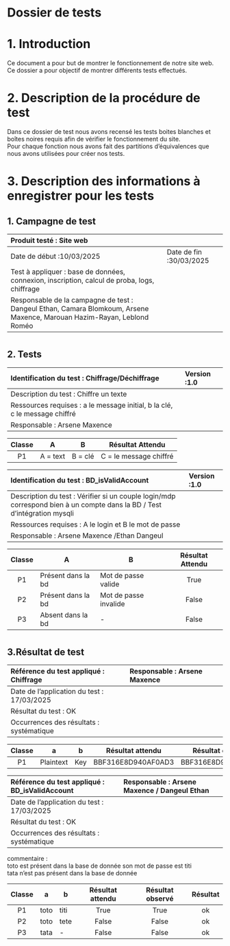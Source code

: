 # **Dossier de tests**

# **1\. Introduction**

Ce document a pour but de montrer le fonctionnement de notre site web. Ce dossier a pour objectif de montrer différents tests effectués.

# **2\. Description de la procédure de test**

Dans ce dossier de test nous avons recensé les tests boites blanches  et boîtes noires  requis afin de vérifier le fonctionnement du site.  
Pour chaque fonction nous avons fait des partitions d’équivalences que nous avons utilisées pour créer nos tests.

# **3\. Description des informations à enregistrer pour les tests**

## **1\. Campagne de test**

| Produit testé : Site web                                                                                                |                         |
|:------------------------------------------------------------------------------------------------------------------------|:------------------------|
| Date de début :10/03/2025                                                                                               | Date de fin :30/03/2025 |
| Test à appliquer : base de données, connexion, inscription, calcul de proba, logs, chiffrage                            |                         |
| Responsable de la campagne de test : Dangeul Ethan, Camara Blomkoum, Arsene Maxence, Marouan Hazim-Rayan, Leblond Roméo |                         |

# 

## **2\. Tests**

| Identification du test : Chiffrage/Déchiffrage                             | Version :1.0 |
|:---------------------------------------------------------------------------| :---- |
| Description du test : Chiffre un texte                                     |  |
| Ressources requises : a le message initial, b la clé, c le message chiffré |  |
| Responsable : Arsene Maxence                                               |  |

| Classe | A | B | Résultat Attendu |
| :---: | :---: | :---: | :---: |
| P1 | A \= text | B \= clé | C \= le message chiffré |

| Identification du test : BD\_isValidAccount                                                                              | Version :1.0 |
|:-------------------------------------------------------------------------------------------------------------------------| :---- |
| Description du test : Vérifier si un couple login/mdp correspond bien à un compte dans la BD / Test d’intégration mysqli |  |
| Ressources requises : A le login et B le mot de passe                                                                    |  |
| Responsable : Arsene Maxence /Ethan Dangeul                                                                              |  |

| Classe | A | B | Résultat Attendu |
| :---: | ----- | ----- | :---: |
| P1 | Présent dans la bd | Mot de passe valide | True |
| P2 | Présent dans la bd | Mot de passe invalide | False |
| P3 | Absent dans la bd |                    \- | False |

# 

## **3.Résultat de test**

| Référence du test appliqué : Chiffrage | Responsable : Arsene Maxence |
| :---- |:-----------------------------|
| Date de l’application du test : 17/03/2025 |                              |
| Résultat du test : OK |                              |
| Occurrences des résultats : systématique |                              |

| Classe | a | b | Résultat attendu | Résultat observé | Résultat |
| :---: | :---: | ----- | :---: | :---: | :---: |
| P1 | Plaintext |        Key  | BBF316E8D940AF0AD3 | BBF316E8D940AF0AD3 | ok |

| Référence du test appliqué : BD\_isValidAccount | Responsable : Arsene Maxence / Dangeul Ethan |
| :---- | :---- |
| Date de l’application du test : 17/03/2025 |  |
| Résultat du test : OK |  |
| Occurrences des résultats : systématique |  |

commentaire :   
toto est présent dans la base de donnée son mot de passe est titi  
tata n’est pas présent dans la base de donnée

| Classe | a | b | Résultat attendu | Résultat observé | Résultat |
| :---: | :---: | ----- | :---: | :---: | :---: |
| P1 | toto |        titi  | True | True | ok |
| P2 | toto | tete | False | False | ok |
| P3 | tata |   \- | False | False | ok |